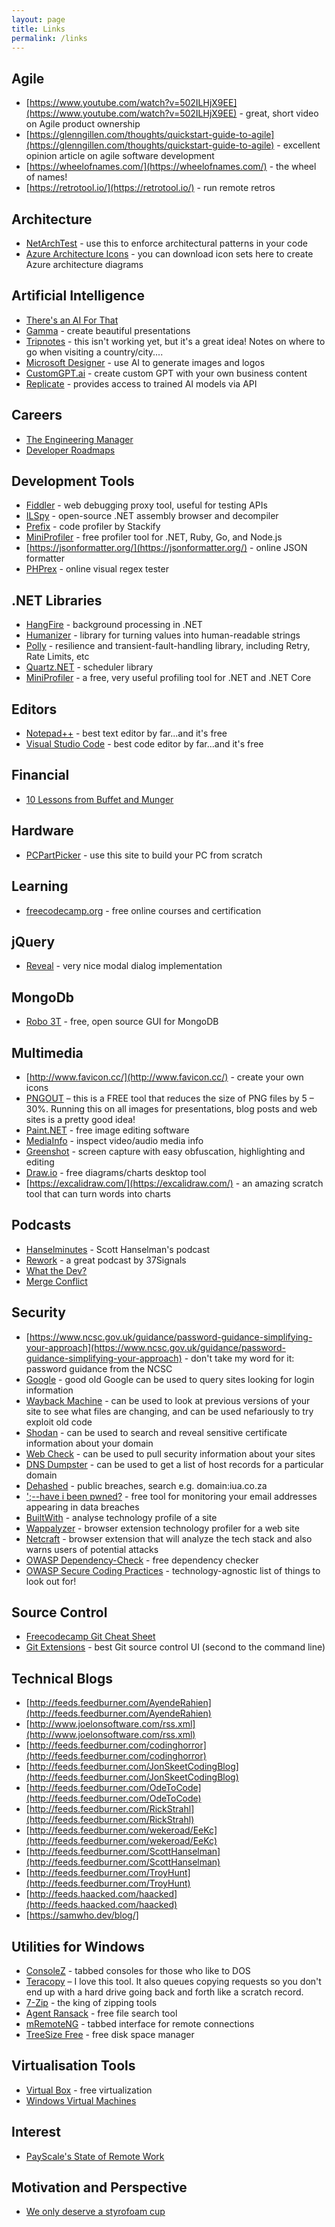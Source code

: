 ```yaml
---
layout: page
title: Links
permalink: /links
---
```


## Agile

- [https://www.youtube.com/watch?v=502ILHjX9EE](https://www.youtube.com/watch?v=502ILHjX9EE) - great, short video on Agile product ownership
- [https://glenngillen.com/thoughts/quickstart-guide-to-agile](https://glenngillen.com/thoughts/quickstart-guide-to-agile) - excellent opinion article on agile software development
- [https://wheelofnames.com/](https://wheelofnames.com/) - the wheel of names!
- [https://retrotool.io/](https://retrotool.io/) - run remote retros

## Architecture

- [NetArchTest](https://github.com/BenMorris/NetArchTest) - use this to enforce architectural patterns in your code
- [Azure Architecture Icons](https://learn.microsoft.com/en-us/azure/architecture/icons/) - you can download icon sets here to create Azure architecture diagrams

## Artificial Intelligence

- [There's an AI For That](https://theresanaiforthat.com/)
- [Gamma](https://gamma.app/) - create beautiful presentations
- [Tripnotes](https://tripnotes.ai/about) - this isn't working yet, but it's a great idea!  Notes on where to go when visiting a country/city....
- [Microsoft Designer](https://designer.microsoft.com/) - use AI to generate images and logos
- [CustomGPT.ai](https://customgpt.ai/) - create custom GPT with your own business content
- [Replicate](https://replicate.com/) - provides access to trained AI models via API

## Careers

- [The Engineering Manager](https://www.theengineeringmanager.com/management-101/)
- [Developer Roadmaps](https://roadmap.sh/)

## Development Tools

- [Fiddler](https://www.telerik.com/fiddler) - web debugging proxy tool, useful for testing APIs
- [ILSpy](https://github.com/icsharpcode/ILSpy) - open-source .NET assembly browser and decompiler
- [Prefix](https://stackify.com/prefix/) - code profiler by Stackify
- [MiniProfiler](https://miniprofiler.com/) - free profiler tool for .NET, Ruby, Go, and Node.js
- [https://jsonformatter.org/](https://jsonformatter.org/) - online JSON formatter
- [PHPrex](https://phphub.net/regex/) - online visual regex tester

## .NET Libraries

- [HangFire](https://www.hangfire.io/) - background processing in .NET
- [Humanizer](https://github.com/Humanizr/Humanizer) - library for turning values into human-readable strings
- [Polly](https://github.com/App-vNext/Polly) - resilience and transient-fault-handling library, including Retry, Rate Limits, etc
- [Quartz.NET](https://www.quartz-scheduler.net/) - scheduler library
- [MiniProfiler](https://miniprofiler.com/) - a free, very useful profiling tool for .NET and .NET Core

## Editors

- [Notepad++](https://notepad-plus-plus.org/downloads/) - best text editor by far...and it's free
- [Visual Studio Code](https://code.visualstudio.com/) - best code editor by far...and it's free

## Financial

- [10 Lessons from Buffet and Munger](https://www.moneyweb.co.za/moneyweb-opinion/soapbox/10-lessons-from-buffett-and-munger/)

## Hardware

- [PCPartPicker](https://pcpartpicker.com/) - use this site to build your PC from scratch

## Learning

- [freecodecamp.org](https://www.freecodecamp.org/) - free online courses and certification

## jQuery

- [Reveal](https://zurb.com/playground/reveal-modal-plugin) - very nice modal dialog implementation

## MongoDb

- [Robo 3T](https://robomongo.org/) - free, open source GUI for MongoDB

## Multimedia 

- [http://www.favicon.cc/](http://www.favicon.cc/) - create your own icons
- [PNGOUT](http://advsys.net/ken/utils.htm) – this is a FREE tool that reduces the size of PNG files by 5 – 30%.  Running this on all images for presentations, blog posts and web sites is a pretty good idea!
- [Paint.NET](https://www.getpaint.net/download.html) - free image editing software
- [MediaInfo](https://mediaarea.net/en/MediaInfo) - inspect video/audio media info
- [Greenshot](https://getgreenshot.org/) - screen capture with easy obfuscation, highlighting and editing
- [Draw.io](https://github.com/jgraph/drawio-desktop/releases) - free diagrams/charts desktop tool
- [https://excalidraw.com/](https://excalidraw.com/) - an amazing scratch tool that can turn words into charts

## Podcasts

- [Hanselminutes](http://feeds.feedburner.com/HanselminutesCompleteMP3) - Scott Hanselman's podcast
- [Rework](https://37signals.com/podcast/) - a great podcast by 37Signals
- [What the Dev?](https://podcasts.apple.com/us/podcast/what-the-dev/id1487708746)
- [Merge Conflict](https://www.mergeconflict.fm/)
    
## Security

- [https://www.ncsc.gov.uk/guidance/password-guidance-simplifying-your-approach](https://www.ncsc.gov.uk/guidance/password-guidance-simplifying-your-approach) - don't take my word for it: password guidance from the NCSC
- [Google](https://www.google.com) - good old Google can be used to query sites looking for login information
- [Wayback Machine](https://sep11.wikipedia.org/) - can be used to look at previous versions of your site to see what files are changing, and can be used nefariously to try exploit old code
- [Shodan](https://www.shodan.io/) - can be used to search and reveal sensitive certificate information about your domain
- [Web Check](https://web-check.as93.net/) - can be used to pull security information about your sites
- [DNS Dumpster](https://dnsdumpster.com/) - can be used to get a list of host records for a particular domain
- [Dehashed](https://dehashed.com/) - public breaches, search e.g. domain:iua.co.za
- [';--have i been pwned?](https://haveibeenpwned.com/) - free tool for monitoring your email addresses appearing in data breaches
- [BuiltWith](https://builtwith.com/) - analyse technology profile of a site
- [Wappalyzer](https://www.wappalyzer.com/) - browser extension technology profiler for a web site
- [Netcraft](https://www.netcraft.com/apps-extensions/browser-extension/) - browser extension that will analyze the tech stack and also warns users of potential attacks
- [OWASP Dependency-Check](https://owasp.org/www-project-dependency-check/) - free dependency checker
- [OWASP Secure Coding Practices](https://owasp.org/www-project-secure-coding-practices-quick-reference-guide/stable-en/02-checklist/05-checklist.html) - technology-agnostic list of things to look out for!

## Source Control

- [Freecodecamp Git Cheat Sheet](https://www.freecodecamp.org/news/git-cheat-sheet-helpful-git-commands-with-examples/)
- [Git Extensions](http://gitextensions.github.io/) - best Git source control UI (second to the command line)

## Technical Blogs

- [http://feeds.feedburner.com/AyendeRahien](http://feeds.feedburner.com/AyendeRahien)
- [http://www.joelonsoftware.com/rss.xml](http://www.joelonsoftware.com/rss.xml)
- [http://feeds.feedburner.com/codinghorror](http://feeds.feedburner.com/codinghorror)
- [http://feeds.feedburner.com/JonSkeetCodingBlog](http://feeds.feedburner.com/JonSkeetCodingBlog)
- [http://feeds.feedburner.com/OdeToCode](http://feeds.feedburner.com/OdeToCode)
- [http://feeds.feedburner.com/RickStrahl](http://feeds.feedburner.com/RickStrahl)
- [http://feeds.feedburner.com/wekeroad/EeKc](http://feeds.feedburner.com/wekeroad/EeKc)
- [http://feeds.feedburner.com/ScottHanselman](http://feeds.feedburner.com/ScottHanselman)
- [http://feeds.feedburner.com/TroyHunt](http://feeds.feedburner.com/TroyHunt)
- [http://feeds.haacked.com/haacked](http://feeds.haacked.com/haacked)
- [https://samwho.dev/blog/]

## Utilities for Windows

- [ConsoleZ](https://github.com/cbucher/console/wiki) - tabbed consoles for those who like to DOS
- [Teracopy](http://www.codesector.com/teracopy.php) – I love this tool.  It also queues copying requests so you don't end up with a hard drive going back and forth like a scratch record.
- [7-Zip](https://www.7-zip.org/download.html) - the king of zipping tools
- [Agent Ransack](https://www.mythicsoft.com/agentransack/) - free file search tool
- [mRemoteNG](https://mremoteng.org/) - tabbed interface for remote connections
- [TreeSize Free](https://www.jam-software.com/treesize_free) - free disk space manager

## Virtualisation Tools

- [Virtual Box](https://www.virtualbox.org/) - free virtualization
- [Windows Virtual Machines](https://developer.microsoft.com/en-us/windows/downloads/virtual-machines/)

## Interest

- [PayScale's State of Remote Work](https://www.payscale.com/research-and-insights/remote-work/)

## Motivation and Perspective

- [We only deserve a styrofoam cup](https://www.youtube.com/watch?v=FNf1pKRhay8)
